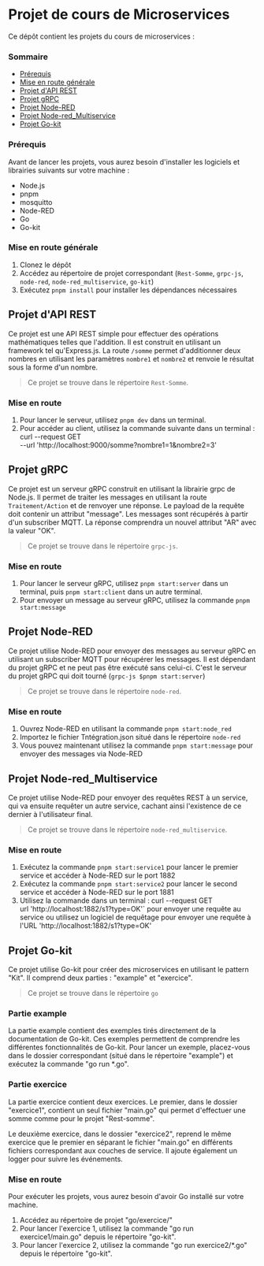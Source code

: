 # Projet de cours de Microservices

Ce dépôt contient les projets du cours de microservices :

### Sommaire
- [Prérequis](#prérequis)
- [Mise en route générale](#mise-en-route-générale)
- [Projet d'API REST](#projet-dapi-rest)
- [Projet gRPC](#projet-grpc)
- [Projet Node-RED](#projet-node-red)
- [Projet Node-red_Multiservice](#projet-node-red_multiservice)
- [Projet Go-kit](#projet-go-kit)

### Prérequis

Avant de lancer les projets, vous aurez besoin d'installer les logiciels et librairies suivants sur votre machine :
- Node.js
- pnpm
- mosquitto
- Node-RED
- Go
- Go-kit


### Mise en route générale

1. Clonez le dépôt
2. Accédez au répertoire de projet correspondant (`Rest-Somme`, `grpc-js`, `node-red`, `node-red_multiservice`, `go-kit`)
3. Exécutez `pnpm install` pour installer les dépendances nécessaires

## Projet d'API REST

Ce projet est une API REST simple pour effectuer des opérations mathématiques telles que l'addition. Il est construit en utilisant un framework tel qu'Express.js. La route `/somme` permet d'additionner deux nombres en utilisant les paramètres `nombre1` et `nombre2` et renvoie le résultat sous la forme d'un nombre. 
> Ce projet se trouve dans le répertoire `Rest-Somme`.

### Mise en route

1. Pour lancer le serveur, utilisez `pnpm dev` dans un terminal.
2. Pour accéder au client, utilisez la commande suivante dans un terminal : 
    curl --request GET \
    --url 'http://localhost:9000/somme?nombre1=1&nombre2=3'


## Projet gRPC

Ce projet est un serveur gRPC construit en utilisant la librairie grpc de Node.js. Il permet de traiter les messages en utilisant la route `Traitement/Action` et de renvoyer une réponse. Le payload de la requête doit contenir un attribut "message". Les messages sont récupérés à partir d'un subscriber MQTT. La réponse comprendra un nouvel attribut "AR" avec la valeur "OK". 
> Ce projet se trouve dans le répertoire `grpc-js`.

### Mise en route

1. Pour lancer le serveur gRPC, utilisez `pnpm start:server` dans un terminal, puis `pnpm start:client` dans un autre terminal.
2. Pour envoyer un message au serveur gRPC, utilisez la commande `pnpm start:message`


## Projet Node-RED

Ce projet utilise Node-RED pour envoyer des messages au serveur gRPC en utilisant un subscriber MQTT pour récupérer les messages. Il est dépendant du projet gRPC et ne peut pas être exécuté sans celui-ci. C'est le serveur du projet gRPC qui doit tourné (`grpc-js $pnpm start:server`)
> Ce projet se trouve dans le répertoire `node-red`.

### Mise en route

1. Ouvrez Node-RED en utilisant la commande `pnpm start:node_red`
2. Importez le fichier Tntégration.json situé dans le répertoire `node-red`
3. Vous pouvez maintenant utilisez la commande `pnpm start:message` pour envoyer des messages via Node-RED


## Projet Node-red_Multiservice

Ce projet utilise Node-RED pour envoyer des requêtes REST à un service, qui va ensuite requêter un autre service, cachant ainsi l'existence de ce dernier à l'utilisateur final. 
> Ce projet se trouve dans le répertoire `node-red_multiservice`.

### Mise en route

1. Exécutez la commande `pnpm start:service1` pour lancer le premier service et accéder à Node-RED sur le port 1882
2. Exécutez la commande `pnpm start:service2` pour lancer le second service et accéder à Node-RED sur le port 1881
3. Utilisez la commande dans un terminal : 
    curl --request GET \
    url 'http://localhost:1882/s1?type=OK'` pour envoyer une requête au service
   ou utilisez un logiciel de requêtage pour envoyer une requête à l'URL 'http://localhost:1882/s1?type=OK'


## Projet Go-kit

Ce projet utilise Go-kit pour créer des microservices en utilisant le pattern "Kit". Il comprend deux parties : "example" et "exercice".
> Ce projet se trouve dans le répertoire `go`

### Partie example

La partie example contient des exemples tirés directement de la documentation de Go-kit. Ces exemples permettent de comprendre les différentes fonctionnalités de Go-kit. Pour lancer un exemple, placez-vous dans le dossier correspondant (situé dans le répertoire "example") et exécutez la commande "go run *.go".

### Partie exercice

La partie exercice contient deux exercices. Le premier, dans le dossier "exercice1", contient un seul fichier "main.go" qui permet d'effectuer une somme comme pour le projet "Rest-somme".

Le deuxième exercice, dans le dossier "exercice2", reprend le même exercice que le premier en séparant le fichier "main.go" en différents fichiers correspondant aux couches de service. Il ajoute également un logger pour suivre les événements.

### Mise en route

Pour exécuter les projets, vous aurez besoin d'avoir Go installé sur votre machine.

1. Accédez au répertoire de projet "go/exercice/"
2. Pour lancer l'exercice 1, utilisez la commande "go run exercice1/main.go" depuis le répertoire "go-kit".
3. Pour lancer l'exercice 2, utilisez la commande "go run exercice2/*.go" depuis le répertoire "go-kit".
